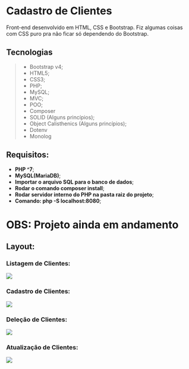 # Cadastro de Clientes

Front-end desenvolvido em HTML, CSS e Bootstrap.
Fiz algumas coisas com CSS puro pra não ficar só dependendo do Bootstrap.

## Tecnologias
> - Bootstrap v4;
> - HTML5;
> - CSS3;
> - PHP;
> - MySQL;
> - MVC;
> - POO;
> - Composer
> - SOLID (Alguns princípios);
> - Object Calisthenics (Alguns princípios);
> - Dotenv
> - Monolog

## Requisitos:
- **PHP ^7**;
- **MySQL(MariaDB)**;
- **Importar o arquivo SQL para o banco de dados**;
- **Rodar o comando composer install**;
- **Rodar servidor interno do PHP na pasta raiz do projeto**;
- **Comando: php -S localhost:8080**;

# OBS: Projeto ainda em andamento

## Layout:

### Listagem de Clientes:
![](https://i.imgur.com/asr0R9C.jpg)
### Cadastro de Clientes:
![](https://i.imgur.com/3jgfXyT.jpg)
### Deleção de Clientes:
![](https://i.imgur.com/JRWbv1s.jpg)
### Atualização de Clientes:
![](https://i.imgur.com/inr5gsx.jpg)
